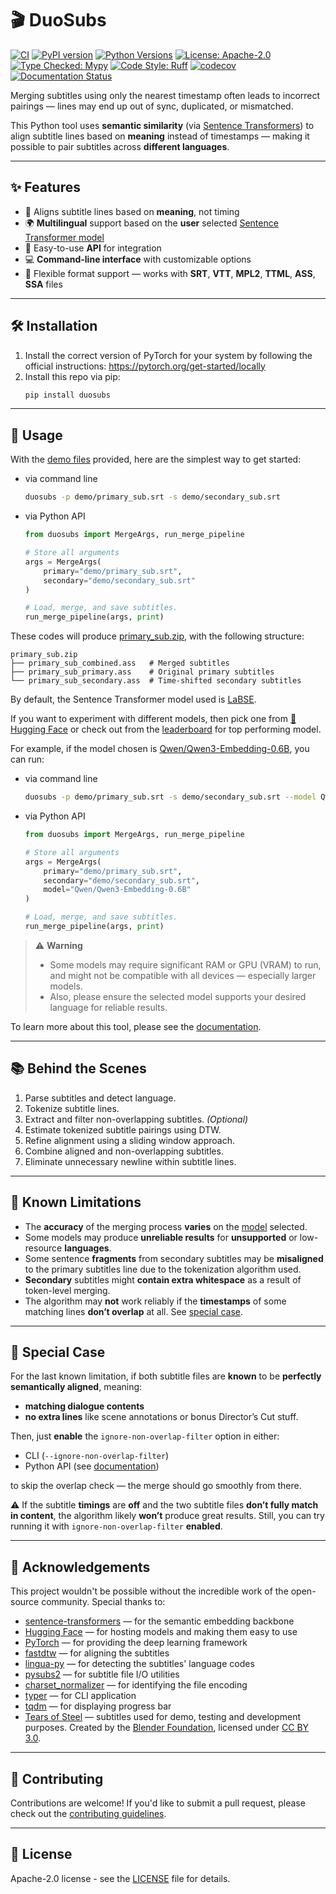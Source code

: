 # 🎬 DuoSubs

[![CI](https://github.com/CK-Explorer/DuoSubs/actions/workflows/ci.yml/badge.svg)](https://github.com/CK-Explorer/DuoSubs/actions/workflows/ci.yml)
[![PyPI version](https://img.shields.io/pypi/v/duosubs.svg)](https://pypi.org/project/duosubs/)
[![Python Versions](https://img.shields.io/pypi/pyversions/duosubs.svg)](https://pypi.org/project/duosubs/)
[![License: Apache-2.0](https://img.shields.io/badge/license-Apache--2.0-blueviolet.svg)](LICENSE)
[![Type Checked: Mypy](https://img.shields.io/badge/type%20checked-mypy-blue)](http://mypy-lang.org/)
[![Code Style: Ruff](https://img.shields.io/badge/code%20style-ruff-blue?logo=python&labelColor=gray)](https://github.com/astral-sh/ruff)
[![codecov](https://codecov.io/gh/CK-Explorer/DuoSubs/branch/main/graph/badge.svg)](https://codecov.io/gh/CK-Explorer/DuoSubs)
[![Documentation Status](https://readthedocs.org/projects/duosubs/badge/?version=latest)](https://duosubs.readthedocs.io/en/latest/?badge=latest)

Merging subtitles using only the nearest timestamp often leads to incorrect pairings
— lines may end up out of sync, duplicated, or mismatched.

This Python tool uses **semantic similarity** 
(via [Sentence Transformers](https://www.sbert.net/)) to align subtitle lines based on 
**meaning** instead of timestamps — making it possible to pair subtitles across 
**different languages**.

---

## ✨ Features

- 📌 Aligns subtitle lines based on **meaning**, not timing
- 🌍 **Multilingual** support based on the **user** selected 
[Sentence Transformer model](https://huggingface.co/models?library=sentence-transformers)
- 🧩 Easy-to-use **API** for integration
- 💻 **Command-line interface** with customizable options
- 📄 Flexible format support — works with **SRT**, **VTT**, **MPL2**, **TTML**, **ASS**, 
**SSA** files

---

## 🛠️ Installation

1. Install the correct version of PyTorch for your system by following the official 
instructions: https://pytorch.org/get-started/locally
2. Install this repo via pip:
    ```bash
    pip install duosubs
    ```

---

## 🚀 Usage

With the [demo files](demo/) provided, here are the simplest way to get started:

- via command line

    ```bash
    duosubs -p demo/primary_sub.srt -s demo/secondary_sub.srt
    ```

- via Python API

    ```python
    from duosubs import MergeArgs, run_merge_pipeline

    # Store all arguments
    args = MergeArgs(
        primary="demo/primary_sub.srt",
        secondary="demo/secondary_sub.srt"
    )

    # Load, merge, and save subtitles.
    run_merge_pipeline(args, print)
    ```

These codes will produce [primary_sub.zip](demo/primary_sub.zip), with the following structure:

```text
primary_sub.zip
├── primary_sub_combined.ass   # Merged subtitles
├── primary_sub_primary.ass    # Original primary subtitles
└── primary_sub_secondary.ass  # Time-shifted secondary subtitles
```

By default, the Sentence Transformer model used is 
[LaBSE](https://huggingface.co/sentence-transformers/LaBSE).

If you want to experiment with different models, then pick one from
[🤗 Hugging Face](https://huggingface.co/models?library=sentence-transformers) 
or check out from the
[leaderboard](https://huggingface.co/spaces/mteb/leaderboard)
for top performing model.

For example, if the model chosen is 
[Qwen/Qwen3-Embedding-0.6B](https://huggingface.co/Qwen/Qwen3-Embedding-0.6B), 
you can run:

- via command line

    ```bash
    duosubs -p demo/primary_sub.srt -s demo/secondary_sub.srt --model Qwen/Qwen3-Embedding-0.6B
    ```

- via Python API

    ```python
    from duosubs import MergeArgs, run_merge_pipeline

    # Store all arguments
    args = MergeArgs(
        primary="demo/primary_sub.srt",
        secondary="demo/secondary_sub.srt",
        model="Qwen/Qwen3-Embedding-0.6B"
    )

    # Load, merge, and save subtitles.
    run_merge_pipeline(args, print)
    ```

> ⚠️ **Warning**  
> - Some models may require significant RAM or GPU (VRAM) to run, and might not be compatible with all devices — especially larger models. 
> - Also, please ensure the selected model supports your desired language for reliable results.

To learn more about this tool, please see the 
[documentation](https://duosubs.readthedocs.io/en/latest/).

---

## 📚 Behind the Scenes

1. Parse subtitles and detect language.
2. Tokenize subtitle lines.
3. Extract and filter non-overlapping subtitles. *(Optional)*
4. Estimate tokenized subtitle pairings using DTW.
5. Refine alignment using a sliding window approach.
6. Combine aligned and non-overlapping subtitles.
7. Eliminate unnecessary newline within subtitle lines.

---

## 🚫 Known Limitations

- The **accuracy** of the merging process **varies** on the 
[model](https://huggingface.co/models?library=sentence-transformers) selected.
- Some models may produce **unreliable results** for **unsupported** or low-resource **languages**.
- Some sentence **fragments** from secondary subtitles may be **misaligned** to the 
primary subtitles line due to the tokenization algorithm used.
- **Secondary** subtitles might **contain extra whitespace** as a result of token-level merging.
- The algorithm may **not** work reliably if the **timestamps** of some matching lines
**don’t overlap** at all. See [special case](#-special-case).

---

## 🧩 Special Case

For the last known limitation, if both subtitle files are **known** to be 
**perfectly semantically aligned**, meaning:

* **matching dialogue contents**
* **no extra lines** like scene annotations or bonus Director’s Cut stuff.

Then, just **enable** the `ignore-non-overlap-filter` option in either: 

* CLI (`--ignore-non-overlap-filter`)
* Python API (see [documentation](https://duosubs.readthedocs.io/en/latest/))

to skip the overlap check — the merge should go smoothly from there.

⚠️ If the subtitle **timings** are **off** and the two subtitle files 
**don’t fully match in content**, the algorithm likely **won’t** produce great results. Still, 
you can try running it with `ignore-non-overlap-filter` **enabled**.

---

## 🙏 Acknowledgements

This project wouldn't be possible without the incredible work of the open-source community. 
Special thanks to:

- [sentence-transformers](https://github.com/UKPLab/sentence-transformers) — for the semantic 
embedding backbone
- [Hugging Face](https://huggingface.co/) — for hosting models and making them easy to use
- [PyTorch](https://pytorch.org/) — for providing the deep learning framework
- [fastdtw](https://github.com/slaypni/fastdtw) — for aligning the subtitles
- [lingua-py](https://github.com/pemistahl/lingua-py) — for detecting the subtitles' language codes
- [pysubs2](https://github.com/tkarabela/pysubs2) — for subtitle file I/O utilities
- [charset_normalizer](https://github.com/jawah/charset_normalizer) — for identifying the file 
encoding
- [typer](https://github.com/fastapi/typer) — for CLI application
- [tqdm](https://github.com/tqdm/tqdm) — for displaying progress bar
- [Tears of Steel](https://mango.blender.org/) — subtitles used for demo, testing and development 
purposes. Created by the 
[Blender Foundation](https://mango.blender.org/), licensed under 
[CC BY 3.0](http://creativecommons.org/licenses/by/3.0/).

---

## 🤝 Contributing

Contributions are welcome! If you'd like to submit a pull request, please check out the
 [contributing guidelines](CONTRIBUTING.md).

---

## 🔑 License

Apache-2.0 license - see the [LICENSE](LICENSE) file for details.
